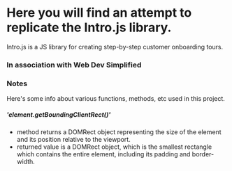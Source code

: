 # Here you will find an attempt to replicate the Intro.js library. 
Intro.js is a JS library for creating step-by-step customer onboarding tours.

### In association with Web Dev Simplified

### Notes
Here's some info about various functions, methods, etc used in this project.

##### 'element.getBoundingClientRect()' 
- method returns a DOMRect object representing the size of the element and its position relative to the viewport.
- returned value is a DOMRect object, which is the smallest rectangle which contains the entire element, including its padding and border-width. 